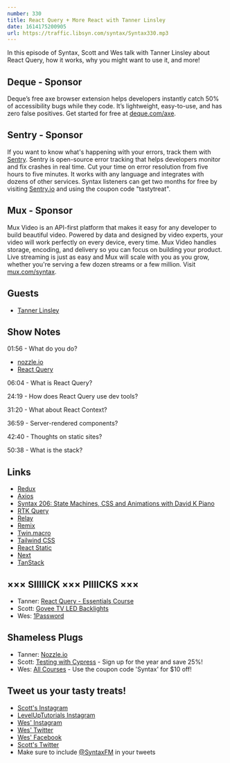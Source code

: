 ```yaml
---
number: 330
title: React Query + More React with Tanner Linsley
date: 1614175200905
url: https://traffic.libsyn.com/syntax/Syntax330.mp3
---
```


In this episode of Syntax, Scott and Wes talk with Tanner Linsley about React Query, how it works, why you might want to use it, and more!

## Deque - Sponsor
Deque’s free axe browser extension helps developers instantly catch 50% of accessibility bugs while they code. It’s lightweight, easy-to-use, and has zero false positives. Get started for free at [deque.com/axe](https://deque.com/axe/?utm_source=syntax&utm_medium=podcast&utm_campaign=axe_extension).

## Sentry - Sponsor
If you want to know what's happening with your errors, track them with [Sentry](https://sentry.io/). Sentry is open-source error tracking that helps developers monitor and fix crashes in real time. Cut your time on error resolution from five hours to five minutes. It works with any language and integrates with dozens of other services. Syntax listeners can get two months for free by visiting [Sentry.io](https://sentry.io/) and using the coupon code "tastytreat".

## Mux - Sponsor
Mux Video is an API-first platform that makes it easy for any developer to build beautiful video. Powered by data and designed by video experts, your video will work perfectly on every device, every time. Mux Video handles storage, encoding, and delivery so you can focus on building your product. Live streaming is just as easy and Mux will scale with you as you grow, whether you're serving a few dozen streams or a few million. Visit [mux.com/syntax](https://mux.com/syntax).

## Guests
* [Tanner Linsley](https://tannerlinsley.com/)

## Show Notes
01:56 - What do you do?
* [nozzle.io](https://nozzle.io/)
* [React Query](https://react-query.tanstack.com/)

06:04 - What is React Query?

24:19 - How does React Query use dev tools?

31:20 - What about React Context?

36:59 - Server-rendered components?

42:40 - Thoughts on static sites?

50:38 - What is the stack?

## Links
* [Redux](https://react-redux.js.org/)
* [Axios](https://github.com/axios/axios)
* [Syntax 206: State Machines, CSS and Animations with David K Piano](https://syntax.fm/show/206/state-machines-css-and-animations-with-david-k-piano)
* [RTK Query](https://rtk-query-docs.netlify.app/)
* [Relay](https://relay.dev/)
* [Remix](https://remix.run/)
* [Twin.macro](https://github.com/ben-rogerson/twin.macro)
* [Tailwind CSS](https://tailwindcss.com/)
* [React Static](https://github.com/react-static/react-static)
* [Next](https://nextjs.org/)
* [TanStack](https://tanstack.com/)

## ××× SIIIIICK ××× PIIIICKS ×××
* Tanner: [React Query - Essentials Course](https://learn.tanstack.com/)
* Scott: [Govee TV LED Backlights](https://www.amazon.com/Backlights-Govee-Compatible-Lighting-Calibrate/dp/B07JKVKZX8)
* Wes: [1Password](https://1password.com/)

## Shameless Plugs
* Tanner: [Nozzle.io](https://nozzle.io/)
* Scott: [Testing with Cypress](https://www.leveluptutorials.com/pro) - Sign up for the year and save 25%!
* Wes: [All Courses](https://wesbos.com/courses/) - Use the coupon code 'Syntax' for $10 off!

## Tweet us your tasty treats!
* [Scott's Instagram](https://www.instagram.com/stolinski/)
* [LevelUpTutorials Instagram](https://www.instagram.com/LevelUpTutorials/)
* [Wes' Instagram](https://www.instagram.com/wesbos/)
* [Wes' Twitter](https://twitter.com/wesbos)
* [Wes' Facebook](https://www.facebook.com/wesbos.developer)
* [Scott's Twitter](https://twitter.com/stolinski)
* Make sure to include [@SyntaxFM](https://twitter.com/SyntaxFM) in your tweets